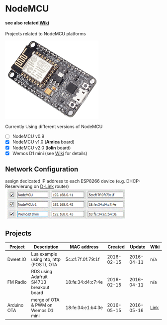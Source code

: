 # NodeMCU 
#### see also related [Wiki](https://github.com/griemide/NodeMCU/wiki)  
Projects related to NodeMCU platforms



![NodeMCU](/hardware/NodeMCUv1.png)

Currently Using different versions of NodeMCU

- [ ] NodeMCU v0.9
- [x] NodeMCU v1.0 (**Amica** board)
- [x] NodeMCU v2.0 (**lolin** board)
- [x] Wemos D1 mini (see [Wiki](https://github.com/griemide/NodeMCU/tree/master/hardware/wemosD1mini) for details)

## Network Configuration

assign dedicated IP address to each ESP8266 device (e.g. DHCP-Reservierung on [D-Link](http:192.168.0.1) router)
![MAC](https://github.com/griemide/NodeMCU/blob/master/hardware/images/ESP8266overviewMACaddress.GIF)

## Projects

Project       | Description                                 | MAC address       | Created    | Update     | Wiki
--------------|---------------------------------------------| ------------------|------------|------------|------
Dweet.IO      | Lua example using ntp, http (POST), OTA     | 5c:cf:7f:0f:79:1f | 2016-02-15 | 2016-04-11 | n/a
FM Radio      | RDS using Adafruit Si4713 breakout board    | 18:fe:34:d4:c7:4e | 2016-02-15 | 2016-04-11 | n/a
Arduino OTA   | merge of OTA & PWM on Wemos D1 mini         | 18:fe:34:e1:b4:3e | 2016-05-15 | 2016-05-16 | [Link](https://github.com/griemide/NodeMCU/tree/master/hardware/wemosD1mini)
